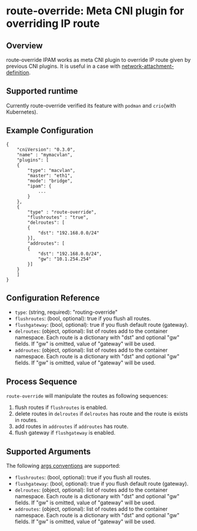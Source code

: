 # route-override: Meta CNI plugin for overriding IP route

## Overview
 route-override IPAM works as meta CNI plugin to override IP route given by previous CNI plugins.
It is useful in a case with [network-attachment-definition](https://github.com/K8sNetworkPlumbingWG/multi-net-spec).

## Supported runtime
 Currently route-override verified its feature with `podman` and `crio`(with Kubernetes).

## Example Configuration

```
{
    "cniVersion": "0.3.0",
    "name" : "mymacvlan",
    "plugins": [
    {
        "type": "macvlan",
        "master": "eth1",
        "mode": "bridge",
        "ipam": {
            ...
        }
    },
    {
        "type" : "route-override",
        "flushroutes" : "true",
        "delroutes": [
        {
            "dst": "192.168.0.0/24"
        }],
        "addroutes": [
        {
            "dst": "192.168.0.0/24",
            "gw": "10.1.254.254"
        }]
    }
    ]
}
```

## Configuration Reference

* `type`: (string, required): "routing-override"
* `flushroutes`: (bool, optional): true if you flush all routes.
* `flushgateway`: (bool, optional): true if you flush default route (gateway).
* `delroutes`: (object, optional): list of routes add to the container namespace. Each route is a dictionary with "dst" and optional "gw" fields. If "gw" is omitted, value of "gateway" will be used.
* `addroutes`: (object, optional): list of routes add to the container namespace. Each route is a dictionary with "dst" and optional "gw" fields. If "gw" is omitted, value of "gateway" will be used.

## Process Sequence

`route-override` will manipulate the routes as following sequences:

1. flush routes if `flushroutes` is enabled.
1. delete routes in `delroutes` if `delroutes` has route and the route is exists in routes.
1. add routes in `addroutes` if `addroutes` has route.
1. flush gateway if `flushgateway` is enabled.

## Supported Arguments

The following [args conventions](https://github.com/containernetworking/cni/blob/master/CONVENTIONS.md#args-in-network-config) are supported:

* `flushroutes`: (bool, optional): true if you flush all routes.
* `flushgateway`: (bool, optional): true if you flush default route (gateway).
* `delroutes`: (object, optional): list of routes add to the container namespace. Each route is a dictionary with "dst" and optional "gw" fields. If "gw" is omitted, value of "gateway" will be used.
* `addroutes`: (object, optional): list of routes add to the container namespace. Each route is a dictionary with "dst" and optional "gw" fields. If "gw" is omitted, value of "gateway" will be used.

